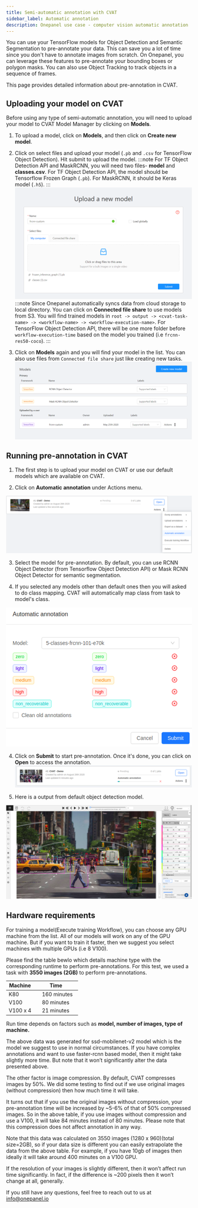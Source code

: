 ```yaml
---
title: Semi-automatic annotation with CVAT
sidebar_label: Automatic annotation
description: Onepanel use case - computer vision automatic annotation
---
```



You can use your TensorFlow models for Object Detection and Semantic Segmentation to pre-annotate your data. This can save you a lot of time since you don't have to annotate images from scratch. On Onepanel, you can leverage these features to pre-annotate your bounding boxes or polygon masks. You can also use Object Tracking to track objects in a sequence of frames.

This page provides detailed information about pre-annotation in CVAT.

## Uploading your model on CVAT

Before using any type of semi-automatic annotation, you will need to upload your model to CVAT Model Manager by clicking on **Models**. 

1. To upload a model, click on **Models**, and then click on **Create new model**. 

2. Click on select files and upload your model (`.pb` and `.csv` for TensorFlow Object Detection). Hit submit to upload the model. 
:::note
For TF Object Detection API and MaskRCNN, you will need two files- **model** and **classes.csv**. For TF Object Detection API, the model should be Tensorflow Frozen Graph (`.pb`). For MaskRCNN, it should be Keras model (`.h5`).
:::
![Model Manager](/img/upload_model.PNG)
:::note
Since Onepanel automatically syncs data from cloud storage to local directory. You can click on **Connected file share** to use models from S3. You will find trained models in `root -> output -> <cvat-task-name> -> <workflow-name> -> <workflow-execution-name>`. For TensorFlow Object Detection API, there will be one more folder before `workflow-execution-time` based on the model you trained (i.e `frcnn-res50-coco`).
:::

3. Click on **Models** again and you will find your model in the list. You can also use files from `Connected file share` just like creating new tasks.
![Uploaded Models](/img/upload_model_after.PNG)



## Running pre-annotation in CVAT

1. The first step is to upload your model on CVAT or use our default models which are available on CVAT. 

2. Click on **Automatic annotation** under Actions menu. 

![Click Actions](/img/cvat_select_automatic_annotation.png)

3. Select the model for pre-annotation. By default, you can use RCNN Object Detector (from Tensorflow Object Detection API) or  Mask RCNN Object Detector for semantic segmentation.

4. If you selected any models other than default ones then you will asked to do class mapping. CVAT will automatically map class from task to model's class.

![Class mapping](/img/class_mapping.png)

4. Click on **Submit** to start pre-annotation. Once it's done, you can click on **Open** to access the annotation.
![Automatic Annotation Running](/img/cvat_automatic_annotation_running.png)

5. Here is a output from default object detection model.

![Inference Output](/img/cvat_inference_output.png)


## Hardware requirements 

For training a model(Execute training Workflow), you can choose any GPU machine from the list. All of our models will work on any of the GPU machine. But if you want to train it faster, then we suggest you select machines with multiple GPUs (i.e 8 V100).

Please find the table bewlo which details machine type with the corresponding runtime to perform pre-annotations.
For this test, we used a task with **3550 images (2GB)** to perform pre-annotations.

Machine     | Time     
------------|---------------
K80         | 160 minutes  
V100        | 80 minutes 
V100 x 4    | 21 minutes 

Run time depends on factors such as **model, number of images, type of machine.**

The above data was generated for ssd-mobilenet-v2 model which is the model we suggest to use in normal circumstances. If you have complex annotations and want to use faster-rcnn based model, then it might take slightly more time. But note that it won’t significantly alter the data presented above.

The other factor is image compression. By default, CVAT compresses images by 50%. We did some testing to find out if we use original images (without compression) then how much time it will take.

It turns out that if you use the original images without compression, your pre-annotation time will be increased by ~5-6% of that of 50% compressed images. So in the above table, if you use images without compression and use a V100, it will take 84 minutes instead of 80 minutes. Please note that this compression does not affect annotation in any way.

Note that this data was calculated on 3550 images (1280 x 960)(total size=2GB), so if your data size is different you can easily extrapolate the data from the above table. For example, if you have 10gb of images then ideally it will take around 400 minutes on a V100 GPU. 

If the resolution of your images is slightly different, then it won’t affect run time significantly. In fact, if the difference is ~200 pixels then it won’t change at all, generally.

If you still have any questions, feel free to reach out to us at info@onepanel.io
